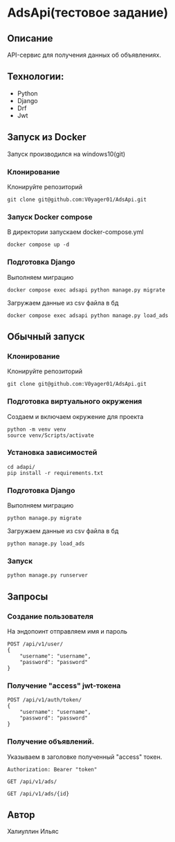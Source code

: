 # AdsApi(тестовое задание)
## Описание
API-сервис для получения данных об объявлениях.
## Технологии:
* Python
* Django
* Drf
* Jwt

## Запуcк из Docker 
Запуск производился на windows10(git)
### Клонирование
Клонируйте репозиторий
```
git clone git@github.com:V0yager01/AdsApi.git
```
### Запуск Docker compose 
В директории запускаем docker-compose.yml
```
docker compose up -d
```
### Подготовка Django
Выполняeм миграцию
```
docker compose exec adsapi python manage.py migrate
```
Загружаем данные из csv файла в бд
```
docker compose exec adsapi python manage.py load_ads
```
## Обычный запуск
### Клонирование
Клонируйте репозиторий
```
git clone git@github.com:V0yager01/AdsApi.git
```
### Подготовка виртуального окружения
Создаем и включаем окружение для проекта
```
python -m venv venv
source venv/Scripts/activate
```
### Установка зависимостей
```
cd adapi/
pip install -r requirements.txt
```
### Подготовка Django
Выполняeм миграцию
```
python manage.py migrate
```
Загружаем данные из csv файла в бд
```
python manage.py load_ads
```
### Запуск
```
python manage.py runserver
```
## Запросы 
### Создание пользователя
На эндопоинт отправляем имя и пароль 
```
POST /api/v1/user/
{
    "username": "username",
    "password": "password"
}
```
### Получение "access" jwt-токена
```
POST /api/v1/auth/token/
{
    "username": "username",
    "password": "password"
}
```
### Получение объявлений. 
Указываем в заголовке полученный "access" токен.

```
Authorization: Bearer "token"

GET /api/v1/ads/

GET /api/v1/ads/{id}

```

## Автор
Халиуллин Ильяс
